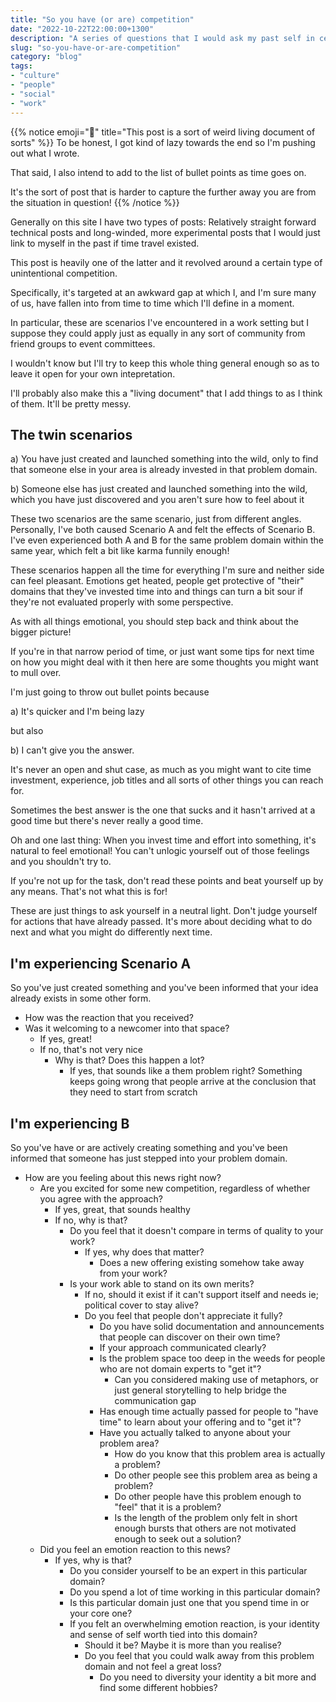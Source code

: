 ```yaml
---
title: "So you have (or are) competition"
date: "2022-10-22T22:00:00+1300"
description: "A series of questions that I would ask my past self in certain awkward situations"
slug: "so-you-have-or-are-competition"
category: "blog"
tags:
- "culture"
- "people"
- "social"
- "work"
---
```


{{% notice emoji="🧪" title="This post is a sort of weird living document of sorts" %}}
To be honest, I got kind of lazy towards the end so I'm pushing out what I wrote.

That said, I also intend to add to the list of bullet points as time goes on.

It's the sort of post that is harder to capture the further away you are from the situation in question!
{{% /notice %}}

Generally on this site I have two types of posts: Relatively straight forward technical posts and long-winded, more experimental posts that I would just link to myself in the past if time travel existed.

This post is heavily one of the latter and it revolved around a certain type of unintentional competition.

Specifically, it's targeted at an awkward gap at which I, and I'm sure many of us, have fallen into from time to time which I'll define in a moment.

In particular, these are scenarios I've encountered in a work setting but I suppose they could apply just as equally in any sort of community from friend groups to event committees.

I wouldn't know but I'll try to keep this whole thing general enough so as to leave it open for your own intepretation.

I'll probably also make this a "living document" that I add things to as I think of them. It'll be pretty messy.

## The twin scenarios

a) You have just created and launched something into the wild, only to find that someone else in your area is already invested in that problem domain.

b) Someone else has just created and launched something into the wild, which you have just discovered and you aren't sure how to feel about it

These two scenarios are the same scenario, just from different angles. Personally, I've both caused Scenario A and felt the effects of Scenario B. I've even experienced both A and B for the same problem domain within the same year, which felt a bit like karma funnily enough!

These scenarios happen all the time for everything I'm sure and neither side can feel pleasant. Emotions get heated, people get protective of "their" domains that they've invested time into and things can turn a bit sour if they're not evaluated properly with some perspective.

As with all things emotional, you should step back and think about the bigger picture!

If you're in that narrow period of time, or just want some tips for next time on how you might deal with it then here are some thoughts you might want to mull over.

I'm just going to throw out bullet points because

a) It's quicker and I'm being lazy

but also

b) I can't give you the answer.

It's never an open and shut case, as much as you might want to cite time investment, experience, job titles and all sorts of other things you can reach for.

Sometimes the best answer is the one that sucks and it hasn't arrived at a good time but there's never really a good time.

Oh and one last thing: When you invest time and effort into something, it's natural to feel emotional! You can't unlogic yourself out of those feelings and you shouldn't try to.

If you're not up for the task, don't read these points and beat yourself up by any means. That's not what this is for!

These are just things to ask yourself in a neutral light. Don't judge yourself for actions that have already passed. It's more about deciding what to do next and what you might do differently next time.

## I'm experiencing Scenario A

So you've just created something and you've been informed that your idea already exists in some other form.

- How was the reaction that you received?
- Was it welcoming to a newcomer into that space?
    - If yes, great!
    - If no, that's not very nice
        - Why is that? Does this happen a lot?
            - If yes, that sounds like a them problem right? Something keeps going wrong that people arrive at the conclusion that they need to start from scratch

## I'm experiencing B

So you've have or are actively creating something and you've been informed that someone has just stepped into your problem domain.

- How are you feeling about this news right now?
    - Are you excited for some new competition, regardless of whether you agree with the approach?
        - If yes, great, that sounds healthy
        - If no, why is that?
            - Do you feel that it doesn't compare in terms of quality to your work?
                - If yes, why does that matter?
                    - Does a new offering existing somehow take away from your work?
            - Is your work able to stand on its own merits?
                - If no, should it exist if it can't support itself and needs ie; political cover to stay alive?
                - Do you feel that people don't appreciate it fully?
                    - Do you have solid documentation and announcements that people can discover on their own time?
                    - If your approach communicated clearly?
                    - Is the problem space too deep in the weeds for people who are not domain experts to "get it"?
                        - Can you considered making use of metaphors, or just general storytelling to help bridge the communication gap
                    - Has enough time actually passed for people to "have time" to learn about your offering and to "get it"?
                    - Have you actually talked to anyone about your problem area?
                        - How do you know that this problem area is actually a problem?
                        - Do other people see this problem area as being a problem?
                        - Do other people have this problem enough to "feel" that it is a problem?
                        - Is the length of the problem only felt in short enough bursts that others are not motivated enough to seek out a solution?
    - Did you feel an emotion reaction to this news?
        - If yes, why is that?
            - Do you consider yourself to be an expert in this particular domain?
            - Do you spend a lot of time working in this particular domain?
            - Is this particular domain just one that you spend time in or your core one?
            - If you felt an overwhelming emotion reaction, is your identity and sense of self worth tied into this domain?
                - Should it be? Maybe it is more than you realise?
                - Do you feel that you could walk away from this problem domain and not feel a great loss?
                    - Do you need to diversity your identity a bit more and find some different hobbies?